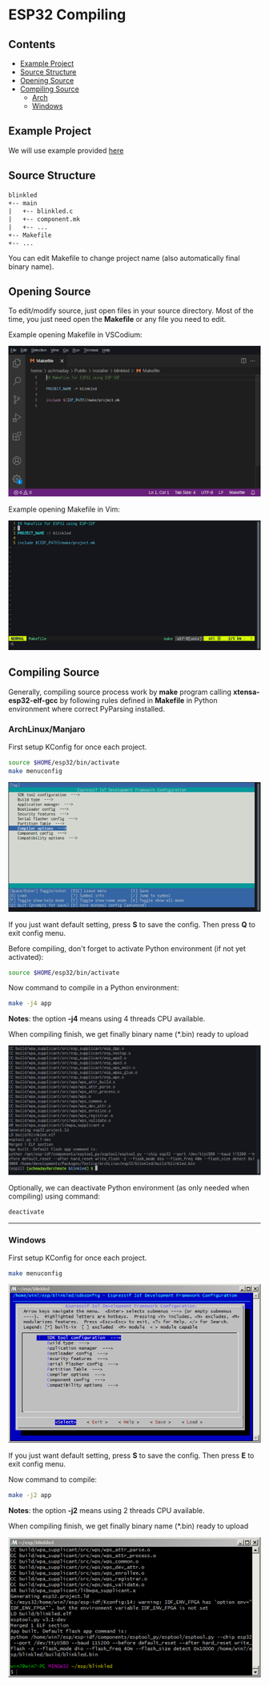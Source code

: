 # ESP32 Compiling

## Contents
- [Example Project](https://github.com/mekatronik-achmadi/md_tutorial/blob/master/electronic/tutorials/esp32_compile.md#example-project)
- [Source Structure](https://github.com/mekatronik-achmadi/md_tutorial/blob/master/electronic/tutorials/esp32_compile.md#source-structure)
- [Opening Source](https://github.com/mekatronik-achmadi/md_tutorial/blob/master/electronic/tutorials/esp32_compile.md#opening-source)
- [Compiling Source](https://github.com/mekatronik-achmadi/md_tutorial/blob/master/electronic/tutorials/esp32_compile.md#compiling-source)
	+ [Arch](https://github.com/mekatronik-achmadi/md_tutorial/blob/master/electronic/tutorials/esp32_compile.md#archlinuxmanjaro)
	+ [Windows](https://github.com/mekatronik-achmadi/md_tutorial/blob/master/electronic/tutorials/esp32_compile.md#windows)

## Example Project

We will use example provided [here](https://github.com/mekatronik-achmadi/md_tutorial/blob/master/electronic/tutorials/esp32_example.md)

## Source Structure

```
blinkled
+-- main
|   +-- blinkled.c
|   +-- component.mk
|   +-- ...
+-- Makefile
+-- ...
```

You can edit Makefile to change project name (also automatically final binary name).

## Opening Source

To edit/modify source, just open files in your source directory.
Most of the time, you just need open the **Makefile** or any file you need to edit.

Example opening Makefile in VSCodium:

![images](images/esp32codemk.png?raw=true)

Example opening Makefile in Vim:

![images](images/esp32vim.png?raw=true)

## Compiling Source

Generally, compiling source process work by **make** program calling **xtensa-esp32-elf-gcc** by following rules defined in **Makefile** in Python environment where correct PyParsing installed.

### ArchLinux/Manjaro

First setup KConfig for once each project.

```sh
source $HOME/esp32/bin/activate
make menuconfig
```

![images](images/esp32config.png?raw=true)

If you just want default setting, press **S** to save the config.
Then press **Q** to exit config menu.

Before compiling, don't forget to activate Python environment (if not yet activated):

```sh
source $HOME/esp32/bin/activate
```

Now command to compile in a Python environment:

```sh
make -j4 app
```

**Notes**: the option **-j4** means using 4 threads CPU available.

When compiling finish, we get finally binary name (*.bin) ready to upload

![images](images/esp32build.png?raw=true)

Optionally, we can deactivate Python environment (as only needed when compiling) using command:

```sh
deactivate
```

---

### Windows

First setup KConfig for once each project.

```sh
make menuconfig
```

![images](images/esp32win3.PNG?raw=true)

If you just want default setting, press **S** to save the config.
Then press **E** to exit config menu.

Now command to compile:

```sh
make -j2 app
```

**Notes**: the option **-j2** means using 2 threads CPU available.

When compiling finish, we get finally binary name (*.bin) ready to upload

![images](images/esp32win4.PNG?raw=true)

